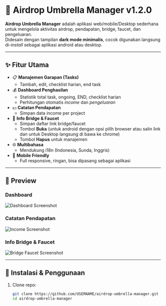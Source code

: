# 🌂 Airdrop Umbrella Manager v1.2.0

**Airdrop Umbrella Manager** adalah aplikasi web/mobile/Desktop sederhana untuk mengelola aktivitas airdrop, pendapatan, bridge, faucet, dan pengeluaran.  
Didesain dengan tampilan **dark mode minimalis**, cocok digunakan langsung di-*install* sebagai aplikasi android atau desktop.

---

## ✨ Fitur Utama

- 📋 **Manajemen Garapan (Tasks)**
  - Tambah, edit, checklist harian, end task
- 💰 **Dashboard Penghasilan**
  - Statistik total task, ongoing, END, checklist harian
  - Perhitungan otomatis *income* dan *pengeluaran*
- 💵 **Catatan Pendapatan**
  - Simpan data income per project
- 🔗 **Info Bridge & Faucet**
  - Simpan daftar link bridge/faucet
  - Tombol **Buka** (untuk android dengan opsi pilih browser atau salin link dan untuk Desktop langsung di bawa ke chrome)
  - Tombol **Hapus** untuk manajemen
- 🌐 **Multibahasa**
  - Mendukung i18n (Indonesia, Sunda, Inggris)
- 📱 **Mobile Friendly**
  - Full responsive, ringan, bisa dipasang sebagai aplikasi

---

## 📸 Preview

### Dashboard
![Dashboard Screenshot](docs/screenshots/dashboard.png)

### Catatan Pendapatan
![Income Screenshot](docs/screenshots/income.png)

### Info Bridge & Faucet
![Bridge Faucet Screenshot](docs/screenshots/bridge-faucet.png)

---

## 🚀 Instalasi & Penggunaan

1. Clone repo:
   ```bash
   git clone https://github.com/USERNAME/airdrop-umbrella-manager.git
   cd airdrop-umbrella-manager
